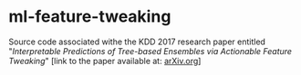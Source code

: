 # ml-feature-tweaking
Source code associated withe the KDD 2017 research paper entitled "_Interpretable Predictions of Tree-based Ensembles via Actionable Feature Tweaking_" \[link to the paper available at: [arXiv.org](https://arxiv.org/abs/1706.06691)\]
